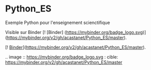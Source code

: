 # Python_ES

Exemple Python pour l'enseignement scienctifique

Visible sur Binder [! [Binder] (https://mybinder.org/badge_logo.svg)] (https://mybinder.org/v2/gh/acastanet/Python_ES/master).

[! [Binder](https://mybinder.org/badge_logo.svg)](https://mybinder.org/v2/gh/acastanet/Python_ES/master).

.. image :: https://mybinder.org/badge_logo.svg
 : cible: https://mybinder.org/v2/gh/acastanet/Python_ES/master
